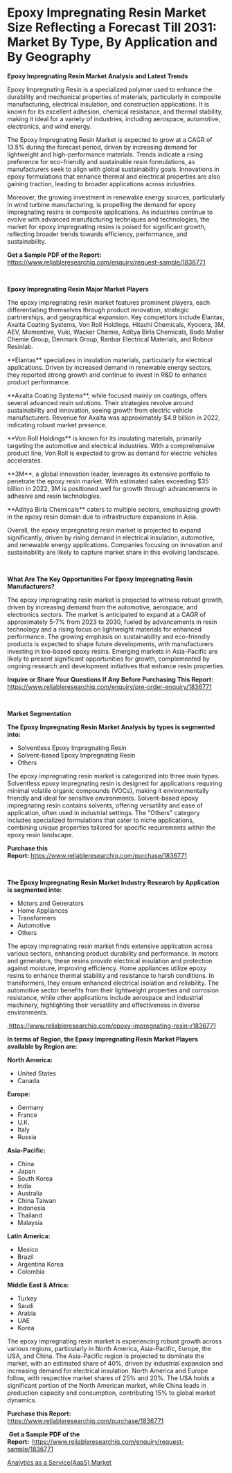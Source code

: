 <p><h1>Epoxy Impregnating Resin Market Size Reflecting a Forecast Till 2031: Market By Type, By Application and By Geography</h1></p><p><strong>Epoxy Impregnating Resin Market Analysis and Latest Trends</strong></p>
<p><p>Epoxy Impregnating Resin is a specialized polymer used to enhance the durability and mechanical properties of materials, particularly in composite manufacturing, electrical insulation, and construction applications. It is known for its excellent adhesion, chemical resistance, and thermal stability, making it ideal for a variety of industries, including aerospace, automotive, electronics, and wind energy.</p><p>The Epoxy Impregnating Resin Market is expected to grow at a CAGR of 13.5% during the forecast period, driven by increasing demand for lightweight and high-performance materials. Trends indicate a rising preference for eco-friendly and sustainable resin formulations, as manufacturers seek to align with global sustainability goals. Innovations in epoxy formulations that enhance thermal and electrical properties are also gaining traction, leading to broader applications across industries.</p><p>Moreover, the growing investment in renewable energy sources, particularly in wind turbine manufacturing, is propelling the demand for epoxy impregnating resins in composite applications. As industries continue to evolve with advanced manufacturing techniques and technologies, the market for epoxy impregnating resins is poised for significant growth, reflecting broader trends towards efficiency, performance, and sustainability.</p></p>
<p><strong>Get a Sample PDF of the Report:&nbsp;</strong> <a href="https://www.reliableresearchiq.com/enquiry/request-sample/1836771?utm_campaign=1927&utm_medium=2&utm_source=Github&utm_content=ia&utm_term=31122024&utm_id=epoxy-impregnating-resin">https://www.reliableresearchiq.com/enquiry/request-sample/1836771</a></p>
<p>&nbsp;</p>
<p><strong>Epoxy Impregnating Resin Major Market Players</strong></p>
<p><p>The epoxy impregnating resin market features prominent players, each differentiating themselves through product innovation, strategic partnerships, and geographical expansion. Key competitors include Elantas, Axalta Coating Systems, Von Roll Holdings, Hitachi Chemicals, Kyocera, 3M, AEV, Momentive, Vuki, Wacker Chemie, Aditya Birla Chemicals, Bodo Moller Chemie Group, Denmark Group, Ranbar Electrical Materials, and Robnor Resinlab.</p><p>**Elantas** specializes in insulation materials, particularly for electrical applications. Driven by increased demand in renewable energy sectors, they reported strong growth and continue to invest in R&D to enhance product performance.</p><p>**Axalta Coating Systems**, while focused mainly on coatings, offers several advanced resin solutions. Their strategies revolve around sustainability and innovation, seeing growth from electric vehicle manufacturers. Revenue for Axalta was approximately $4.9 billion in 2022, indicating robust market presence.</p><p>**Von Roll Holdings** is known for its insulating materials, primarily targeting the automotive and electrical industries. With a comprehensive product line, Von Roll is expected to grow as demand for electric vehicles accelerates.</p><p>**3M**, a global innovation leader, leverages its extensive portfolio to penetrate the epoxy resin market. With estimated sales exceeding $35 billion in 2022, 3M is positioned well for growth through advancements in adhesive and resin technologies.</p><p>**Aditya Birla Chemicals** caters to multiple sectors, emphasizing growth in the epoxy resin domain due to infrastructure expansions in Asia.</p><p>Overall, the epoxy impregnating resin market is projected to expand significantly, driven by rising demand in electrical insulation, automotive, and renewable energy applications. Companies focusing on innovation and sustainability are likely to capture market share in this evolving landscape.</p></p>
<p>&nbsp;</p>
<p><strong>What Are The Key Opportunities For Epoxy Impregnating Resin Manufacturers?</strong></p>
<p><p>The epoxy impregnating resin market is projected to witness robust growth, driven by increasing demand from the automotive, aerospace, and electronics sectors. The market is anticipated to expand at a CAGR of approximately 5-7% from 2023 to 2030, fueled by advancements in resin technology and a rising focus on lightweight materials for enhanced performance. The growing emphasis on sustainability and eco-friendly products is expected to shape future developments, with manufacturers investing in bio-based epoxy resins. Emerging markets in Asia-Pacific are likely to present significant opportunities for growth, complemented by ongoing research and development initiatives that enhance resin properties.</p></p>
<p><strong>Inquire or Share Your Questions If Any Before Purchasing This Report:</strong> <a href="https://www.reliableresearchiq.com/enquiry/pre-order-enquiry/1836771?utm_campaign=1927&utm_medium=2&utm_source=Github&utm_content=ia&utm_term=31122024&utm_id=epoxy-impregnating-resin">https://www.reliableresearchiq.com/enquiry/pre-order-enquiry/1836771</a></p>
<p>&nbsp;</p>
<p><strong>Market Segmentation</strong></p>
<p><strong>The Epoxy Impregnating Resin Market Analysis by types is segmented into:</strong></p>
<p><ul><li>Solventless Epoxy Impregnating Resin</li><li>Solvent-based Epoxy Impregnating Resin</li><li>Others</li></ul></p>
<p><p>The epoxy impregnating resin market is categorized into three main types. Solventless epoxy impregnating resin is designed for applications requiring minimal volatile organic compounds (VOCs), making it environmentally friendly and ideal for sensitive environments. Solvent-based epoxy impregnating resin contains solvents, offering versatility and ease of application, often used in industrial settings. The "Others" category includes specialized formulations that cater to niche applications, combining unique properties tailored for specific requirements within the epoxy resin landscape.</p></p>
<p><strong>Purchase this Report:&nbsp;</strong><a href="https://www.reliableresearchiq.com/purchase/1836771?utm_campaign=1927&utm_medium=2&utm_source=Github&utm_content=ia&utm_term=31122024&utm_id=epoxy-impregnating-resin">https://www.reliableresearchiq.com/purchase/1836771</a></p>
<p>&nbsp;</p>
<p><strong>The Epoxy Impregnating Resin Market Industry Research by Application is segmented into:</strong></p>
<p><ul><li>Motors and Generators</li><li>Home Appliances</li><li>Transformers</li><li>Automotive</li><li>Others</li></ul></p>
<p><p>The epoxy impregnating resin market finds extensive application across various sectors, enhancing product durability and performance. In motors and generators, these resins provide electrical insulation and protection against moisture, improving efficiency. Home appliances utilize epoxy resins to enhance thermal stability and resistance to harsh conditions. In transformers, they ensure enhanced electrical isolation and reliability. The automotive sector benefits from their lightweight properties and corrosion resistance, while other applications include aerospace and industrial machinery, highlighting their versatility and effectiveness in diverse environments.</p></p>
<p><a href="https://www.reliableresearchiq.com/epoxy-impregnating-resin-r1836771?utm_campaign=1927&utm_medium=2&utm_source=Github&utm_content=ia&utm_term=31122024&utm_id=epoxy-impregnating-resin">&nbsp;https://www.reliableresearchiq.com/epoxy-impregnating-resin-r1836771</a></p>
<p><strong>In terms of Region, the Epoxy Impregnating Resin Market Players available by Region are:</strong></p>
<p>
    <p> <strong> North America: </strong>
        <ul>
            <li>United States</li>
            <li>Canada</li>
        </ul>
        </p> 
    <p> <strong> Europe: </strong>
        <ul>
            <li>Germany</li>
            <li>France</li>
            <li>U.K.</li>
            <li>Italy</li>
            <li>Russia</li>
        </ul>
        </p> 
    <p> <strong> Asia-Pacific: </strong>
        <ul>
            <li>China</li>
            <li>Japan</li>
            <li>South Korea</li>
            <li>India</li>
            <li>Australia</li>
            <li>China Taiwan</li>
            <li>Indonesia</li>
            <li>Thailand</li>
            <li>Malaysia</li>
        </ul>
        </p> 
    <p> <strong> Latin America: </strong>
        <ul>
            <li>Mexico</li>
            <li>Brazil</li>
            <li>Argentina Korea</li>
            <li>Colombia</li>
        </ul>
        </p> 
    <p> <strong> Middle East & Africa: </strong>
        <ul>
            <li>Turkey</li>
            <li>Saudi</li>
            <li>Arabia</li>
            <li>UAE</li>
            <li>Korea</li>
        </ul>
    </p>
    </p>
<p><p>The epoxy impregnating resin market is experiencing robust growth across various regions, particularly in North America, Asia-Pacific, Europe, the USA, and China. The Asia-Pacific region is projected to dominate the market, with an estimated share of 40%, driven by industrial expansion and increasing demand for electrical insulation. North America and Europe follow, with respective market shares of 25% and 20%. The USA holds a significant portion of the North American market, while China leads in production capacity and consumption, contributing 15% to global market dynamics.</p></p>
<p><strong>Purchase this Report: </strong><a href="https://www.reliableresearchiq.com/purchase/1836771?utm_campaign=1927&utm_medium=2&utm_source=Github&utm_content=ia&utm_term=31122024&utm_id=epoxy-impregnating-resin">https://www.reliableresearchiq.com/purchase/1836771</a></p>
<p>&nbsp;<strong>Get a Sample PDF of the Report:&nbsp;&nbsp;</strong><a href="https://www.reliableresearchiq.com/enquiry/request-sample/1836771?utm_campaign=1927&utm_medium=2&utm_source=Github&utm_content=ia&utm_term=31122024&utm_id=epoxy-impregnating-resin">https://www.reliableresearchiq.com/enquiry/request-sample/1836771</a></p>
<p><strong></strong></p>
<p><p><a href="https://github.com/marlanamarvn/Market-Research-Report-List-1/blob/main/analytics-as-a-serviceaaas-market.md?utm_campaign=1927&utm_medium=2&utm_source=Github&utm_content=ia&utm_term=31122024&utm_id=epoxy-impregnating-resin">Analytics as a Service(AaaS) Market</a></p></p>